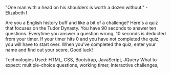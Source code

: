 

"One man with a head on his shoulders is worth a dozen without." -  Elizabeth I


Are you a English history buff and like a bit of a challenge? Here's a quiz that focuses on the Tudor Dynasty. You have 90 seconds to answer ten questions. Everytime you answer a question wrong, 10 seconds is deducted from your timer. If your timer hits 0 and you have not completed the quiz, you will have to start over. When you've completed the quiz, enter your name and find out your score. Good luck! 



Technologies Used: HTML, CSS, Bootstrap, JavaScript, JQuery
What to expect: multiple-choice questions, working timer, interactive challenges,
